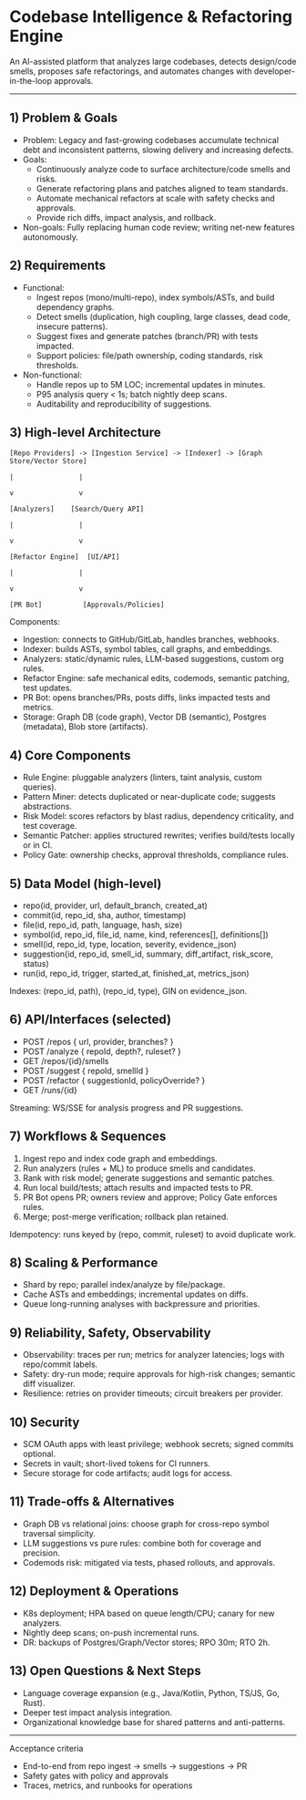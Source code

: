 # Codebase Intelligence & Refactoring Engine

An AI-assisted platform that analyzes large codebases, detects design/code smells, proposes safe refactorings, and automates changes with developer-in-the-loop approvals.

---

## 1) Problem & Goals
- Problem: Legacy and fast-growing codebases accumulate technical debt and inconsistent patterns, slowing delivery and increasing defects.
- Goals:
	- Continuously analyze code to surface architecture/code smells and risks.
	- Generate refactoring plans and patches aligned to team standards.
	- Automate mechanical refactors at scale with safety checks and approvals.
	- Provide rich diffs, impact analysis, and rollback.
- Non-goals: Fully replacing human code review; writing net-new features autonomously.

## 2) Requirements
- Functional:
	- Ingest repos (mono/multi-repo), index symbols/ASTs, and build dependency graphs.
	- Detect smells (duplication, high coupling, large classes, dead code, insecure patterns).
	- Suggest fixes and generate patches (branch/PR) with tests impacted.
	- Support policies: file/path ownership, coding standards, risk thresholds.
- Non-functional:
	- Handle repos up to 5M LOC; incremental updates in minutes.
	- P95 analysis query < 1s; batch nightly deep scans.
	- Auditability and reproducibility of suggestions.

## 3) High-level Architecture
```
[Repo Providers] -> [Ingestion Service] -> [Indexer] -> [Graph Store/Vector Store]
																					|                |
																					v                v
																			[Analyzers]    [Search/Query API]
																					|                |
																					v                v
																		[Refactor Engine]  [UI/API]
																					|                |
																					v                v
																	 [PR Bot]          [Approvals/Policies]
```
Components:
- Ingestion: connects to GitHub/GitLab, handles branches, webhooks.
- Indexer: builds ASTs, symbol tables, call graphs, and embeddings.
- Analyzers: static/dynamic rules, LLM-based suggestions, custom org rules.
- Refactor Engine: safe mechanical edits, codemods, semantic patching, test updates.
- PR Bot: opens branches/PRs, posts diffs, links impacted tests and metrics.
- Storage: Graph DB (code graph), Vector DB (semantic), Postgres (metadata), Blob store (artifacts).

## 4) Core Components
- Rule Engine: pluggable analyzers (linters, taint analysis, custom queries).
- Pattern Miner: detects duplicated or near-duplicate code; suggests abstractions.
- Risk Model: scores refactors by blast radius, dependency criticality, and test coverage.
- Semantic Patcher: applies structured rewrites; verifies build/tests locally or in CI.
- Policy Gate: ownership checks, approval thresholds, compliance rules.

## 5) Data Model (high-level)
- repo(id, provider, url, default_branch, created_at)
- commit(id, repo_id, sha, author, timestamp)
- file(id, repo_id, path, language, hash, size)
- symbol(id, repo_id, file_id, name, kind, references[], definitions[])
- smell(id, repo_id, type, location, severity, evidence_json)
- suggestion(id, repo_id, smell_id, summary, diff_artifact, risk_score, status)
- run(id, repo_id, trigger, started_at, finished_at, metrics_json)

Indexes: (repo_id, path), (repo_id, type), GIN on evidence_json.

## 6) API/Interfaces (selected)
- POST /repos { url, provider, branches? }
- POST /analyze { repoId, depth?, ruleset? }
- GET /repos/{id}/smells
- POST /suggest { repoId, smellId }
- POST /refactor { suggestionId, policyOverride? }
- GET /runs/{id}

Streaming: WS/SSE for analysis progress and PR suggestions.

## 7) Workflows & Sequences
1) Ingest repo and index code graph and embeddings.
2) Run analyzers (rules + ML) to produce smells and candidates.
3) Rank with risk model; generate suggestions and semantic patches.
4) Run local build/tests; attach results and impacted tests to PR.
5) PR Bot opens PR; owners review and approve; Policy Gate enforces rules.
6) Merge; post-merge verification; rollback plan retained.

Idempotency: runs keyed by (repo, commit, ruleset) to avoid duplicate work.

## 8) Scaling & Performance
- Shard by repo; parallel index/analyze by file/package.
- Cache ASTs and embeddings; incremental updates on diffs.
- Queue long-running analyses with backpressure and priorities.

## 9) Reliability, Safety, Observability
- Observability: traces per run; metrics for analyzer latencies; logs with repo/commit labels.
- Safety: dry-run mode; require approvals for high-risk changes; semantic diff visualizer.
- Resilience: retries on provider timeouts; circuit breakers per provider.

## 10) Security
- SCM OAuth apps with least privilege; webhook secrets; signed commits optional.
- Secrets in vault; short-lived tokens for CI runners.
- Secure storage for code artifacts; audit logs for access.

## 11) Trade-offs & Alternatives
- Graph DB vs relational joins: choose graph for cross-repo symbol traversal simplicity.
- LLM suggestions vs pure rules: combine both for coverage and precision.
- Codemods risk: mitigated via tests, phased rollouts, and approvals.

## 12) Deployment & Operations
- K8s deployment; HPA based on queue length/CPU; canary for new analyzers.
- Nightly deep scans; on-push incremental runs.
- DR: backups of Postgres/Graph/Vector stores; RPO 30m; RTO 2h.

## 13) Open Questions & Next Steps
- Language coverage expansion (e.g., Java/Kotlin, Python, TS/JS, Go, Rust).
- Deeper test impact analysis integration.
- Organizational knowledge base for shared patterns and anti-patterns.

---

Acceptance criteria
- End-to-end from repo ingest -> smells -> suggestions -> PR
- Safety gates with policy and approvals
- Traces, metrics, and runbooks for operations

